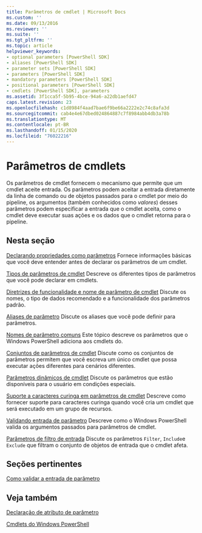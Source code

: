 ```yaml
---
title: Parâmetros de cmdlet | Microsoft Docs
ms.custom: ''
ms.date: 09/13/2016
ms.reviewer: ''
ms.suite: ''
ms.tgt_pltfrm: ''
ms.topic: article
helpviewer_keywords:
- optional parameters [PowerShell SDK]
- aliases [PowerShell SDK]
- parameter sets [PowerShell SDK]
- parameters [PowerShell SDK]
- mandatory parameters [PowerShell SDK]
- positional parameters [PowerShell SDK]
- cmdlets [PowerShell SDK], parameters
ms.assetid: 3f1cca5f-5b95-4bce-94a6-a22db1aefd47
caps.latest.revision: 23
ms.openlocfilehash: c1d8984f4aad7bae6f9be66a2222e2c74c8afa3d
ms.sourcegitcommit: cab4e4e67dbed024864887c7f8984abb4db3a78b
ms.translationtype: MT
ms.contentlocale: pt-BR
ms.lasthandoff: 01/15/2020
ms.locfileid: "76022216"
---
```

# <a name="cmdlet-parameters"></a>Parâmetros de cmdlets

Os parâmetros de cmdlet fornecem o mecanismo que permite que um cmdlet aceite entrada. Os parâmetros podem aceitar a entrada diretamente da linha de comando ou de objetos passados para o cmdlet por meio do pipeline, os argumentos (também conhecidos como *valores*) desses parâmetros podem especificar a entrada que o cmdlet aceita, como o cmdlet deve executar suas ações e os dados que o cmdlet retorna para o pipeline.

## <a name="in-this-section"></a>Nesta seção

[Declarando propriedades como parâmetros](./declaring-properties-as-parameters.md) Fornece informações básicas que você deve entender antes de declarar os parâmetros de um cmdlet.

[Tipos de parâmetros de cmdlet](./types-of-cmdlet-parameters.md) Descreve os diferentes tipos de parâmetros que você pode declarar em cmdlets.

[Diretrizes de funcionalidade e nome de parâmetro de cmdlet](./standard-cmdlet-parameter-names-and-types.md) Discute os nomes, o tipo de dados recomendado e a funcionalidade dos parâmetros padrão.

[Aliases de parâmetro](./parameter-aliases.md) Discute os aliases que você pode definir para parâmetros.

[Nomes de parâmetro comuns](./common-parameter-names.md) Este tópico descreve os parâmetros que o Windows PowerShell adiciona aos cmdlets do.

[Conjuntos de parâmetros de cmdlet](./cmdlet-parameter-sets.md) Discute como os conjuntos de parâmetros permitem que você escreva um único cmdlet que possa executar ações diferentes para cenários diferentes.

[Parâmetros dinâmicos de cmdlet](./cmdlet-dynamic-parameters.md) Discute os parâmetros que estão disponíveis para o usuário em condições especiais.

[Suporte a caracteres curinga em parâmetros de cmdlet](./supporting-wildcard-characters-in-cmdlet-parameters.md) Descreve como fornecer suporte para caracteres curinga quando você cria um cmdlet que será executado em um grupo de recursos.

[Validando entrada de parâmetro](./validating-parameter-input.md) Descreve como o Windows PowerShell valida os argumentos passados para parâmetros de cmdlet.

[Parâmetros de filtro de entrada](./input-filter-parameters.md) Discute os parâmetros `Filter`, `Include`e `Exclude` que filtram o conjunto de objetos de entrada que o cmdlet afeta.

## <a name="related-sections"></a>Seções pertinentes

[Como validar a entrada de parâmetro](./how-to-validate-parameter-input.md)

## <a name="see-also"></a>Veja também

[Declaração de atributo de parâmetro](./parameter-attribute-declaration.md)

[Cmdlets do Windows PowerShell](./cmdlet-overview.md)
